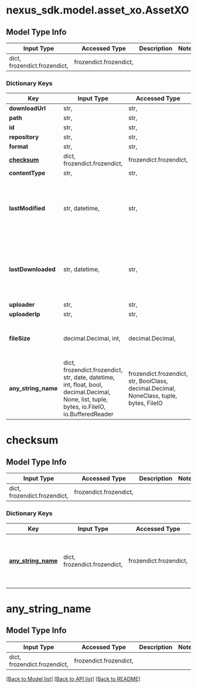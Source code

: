# nexus_sdk.model.asset_xo.AssetXO

## Model Type Info

| Input Type                   | Accessed Type          | Description | Notes |
| ---------------------------- | ---------------------- | ----------- | ----- |
| dict, frozendict.frozendict, | frozendict.frozendict, |             |

### Dictionary Keys

| Key                       | Input Type                                                                                                                                  | Accessed Type                                                                           | Description                                                        | Notes                                               |
| ------------------------- | ------------------------------------------------------------------------------------------------------------------------------------------- | --------------------------------------------------------------------------------------- | ------------------------------------------------------------------ | --------------------------------------------------- |
| **downloadUrl**           | str,                                                                                                                                        | str,                                                                                    |                                                                    | [optional]                                          |
| **path**                  | str,                                                                                                                                        | str,                                                                                    |                                                                    | [optional]                                          |
| **id**                    | str,                                                                                                                                        | str,                                                                                    |                                                                    | [optional]                                          |
| **repository**            | str,                                                                                                                                        | str,                                                                                    |                                                                    | [optional]                                          |
| **format**                | str,                                                                                                                                        | str,                                                                                    |                                                                    | [optional]                                          |
| **[checksum](#checksum)** | dict, frozendict.frozendict,                                                                                                                | frozendict.frozendict,                                                                  |                                                                    | [optional]                                          |
| **contentType**           | str,                                                                                                                                        | str,                                                                                    |                                                                    | [optional]                                          |
| **lastModified**          | str, datetime,                                                                                                                              | str,                                                                                    |                                                                    | [optional] value must conform to RFC-3339 date-time |
| **lastDownloaded**        | str, datetime,                                                                                                                              | str,                                                                                    |                                                                    | [optional] value must conform to RFC-3339 date-time |
| **uploader**              | str,                                                                                                                                        | str,                                                                                    |                                                                    | [optional]                                          |
| **uploaderIp**            | str,                                                                                                                                        | str,                                                                                    |                                                                    | [optional]                                          |
| **fileSize**              | decimal.Decimal, int,                                                                                                                       | decimal.Decimal,                                                                        |                                                                    | [optional] value must be a 64 bit integer           |
| **any_string_name**       | dict, frozendict.frozendict, str, date, datetime, int, float, bool, decimal.Decimal, None, list, tuple, bytes, io.FileIO, io.BufferedReader | frozendict.frozendict, str, BoolClass, decimal.Decimal, NoneClass, tuple, bytes, FileIO | any string name can be used but the value must be the correct type | [optional]                                          |

# checksum

## Model Type Info

| Input Type                   | Accessed Type          | Description | Notes |
| ---------------------------- | ---------------------- | ----------- | ----- |
| dict, frozendict.frozendict, | frozendict.frozendict, |             |

### Dictionary Keys

| Key                                     | Input Type                   | Accessed Type          | Description                                                        | Notes      |
| --------------------------------------- | ---------------------------- | ---------------------- | ------------------------------------------------------------------ | ---------- |
| **[any_string_name](#any_string_name)** | dict, frozendict.frozendict, | frozendict.frozendict, | any string name can be used but the value must be the correct type | [optional] |

# any_string_name

## Model Type Info

| Input Type                   | Accessed Type          | Description | Notes |
| ---------------------------- | ---------------------- | ----------- | ----- |
| dict, frozendict.frozendict, | frozendict.frozendict, |             |

[[Back to Model list]](../../README.md#documentation-for-models) [[Back to API list]](../../README.md#documentation-for-api-endpoints) [[Back to README]](../../README.md)

